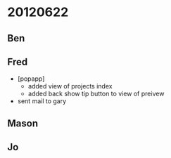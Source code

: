 # 20120622

## Ben



## Fred
- [popapp]
  - added view of projects index
  - added back show tip button to view of preivew
- sent mail to gary



## Mason



## Jo